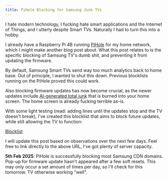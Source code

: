 ```yaml
---
title: PiHole Blocking for Samsung Junk TVs
---
```


<div>
    <p>
        I hate modern technology, I fucking hate smart applications and the Internet of Things, and I utterly despite Smart TVs. Naturally I had to turn this into a hobby.
    </p>
    <p>
        I already have a Raspberry Pi 4B running <a href="https://pi-hole.net/">PiHole</a> for my home network, which I might make another blog post about. What this post relates to is the specific blocking of Samsung TV's dumb shit, and preventing it from updating the firmware.
    </p>
    <p>
        By default, Samsung Smart TVs send way too much analytics back to home base. Out of principle, I wanted to shut this down. Previous blocklists running on the PiHole proved this could work. 
    </p>
    <p>
        Also blocking firmware updates has now become crucial, as the newer updates include <a href="https://www.cnet.com/tech/home-entertainment/samsungs-2025-tvs-get-all-the-ai-extras-nobody-asked-for/">AI-generated total junk</a> that is burned into your home screen. The home screen is already fucking terrible as-is.
    </p>
    <p>
        With some light testing (read: adding lines until the updates stop and the TV doesn't break), I've created this blocklist that aims to block future updates, while still allowing the TV to function:
    </p>
    <p>
    <a href="https://sandyspalace.ie/assets/files/samsung_pihole.txt">Blocklist</a>
    </p>
    <p>
        I will update this post based on observations over the next few days. Feel free to link directly to the above URL, I've got plenty of server capacity.
    </p>
    <p>
        <b>5th Feb 2025</b>: PiHole is successfully blocking most Samsung CDN domains. Pop-up for firmware update hasn't appeared after a few soft resets. This may only occur a set amount of times per day, so I'll check for this tomorrow. TV otherwise working "well".
    </p>
</div>